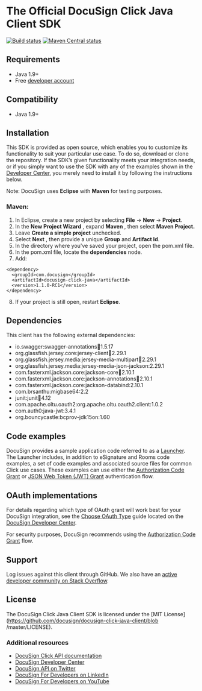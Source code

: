 # The Official DocuSign Click Java Client SDK

[![Build status][travis-image]][travis-url]
[![Maven Central status][maven-image]][maven-url]

## Requirements

- Java 1.9+
- Free [developer account](https://go.docusign.com/sandbox/productshot/?elqCampaignId=16531)

## Compatibility

- Java 1.9+

## Installation

This SDK is provided as open source, which enables you to customize its functionality to suit your particular use case. To do so, download or clone the repository. If the SDK’s given functionality meets your integration needs, or if you simply want to use the SDK with any of the examples shown in the [Developer Center](https://developers.docusign.com/docs/click-api/how-to/), you merely need to install it by following the instructions below.

Note: DocuSign uses **Eclipse** with **Maven** for testing purposes.

### Maven:

1. In Eclipse, create a new project by selecting **File** -> **New** -> **Project**.
2. In the **New Project Wizard** , expand **Maven** , then select **Maven Project.**
3. Leave **Create a simple project** unchecked.
4. Select **Next** , then provide a unique **Group** and **Artifact Id**.
5. In the directory where you've saved your project, open the pom.xml file.
6. In the pom.xml file, locate the **dependencies** node.
7. Add:

```
<dependency>
  <groupId>com.docusign</groupId>
  <artifactId>docusign-click-java</artifactId>
  <version>1.1.0-RC1</version>
</dependency>
```

8. If your project is still open, restart **Eclipse**.

## Dependencies

This client has the following external dependencies:

- io.swagger:swagger-annotations:jar:1.5.17
- org.glassfish.jersey.core:jersey-client:jar:2.29.1
- org.glassfish.jersey.media:jersey-media-multipart:jar:2.29.1
- org.glassfish.jersey.media:jersey-media-json-jackson:2.29.1
- com.fasterxml.jackson.core:jackson-core:jar:2.10.1
- com.fasterxml.jackson.core:jackson-annotations:jar:2.10.1
- com.fasterxml.jackson.core:jackson-databind:2.10.1
- com.brsanthu:migbase64:2.2
- junit:junit:jar:4.12
- com.apache.oltu.oauth2:org.apache.oltu.oauth2.client:1.0.2
- com.auth0:java-jwt:3.4.1
- org.bouncycastle:bcprov-jdk15on:1.60

## Code examples

DocuSign provides a sample application code referred to as a [Launcher](https://github.com/docusign/code-examples-java). The Launcher includes, in addition to eSignature and Rooms code examples, a set of code examples and associated source files for common Click use cases. These examples can use either the [Authorization Code Grant](https://developers.docusign.com/platform/auth/authcode/) or [JSON Web Token (JWT) Grant](https://developers.docusign.com/platform/auth/jwt/) authentication flow.

## OAuth implementations

For details regarding which type of OAuth grant will work best for your DocuSign integration, see the [Choose OAuth Type](https://developers.docusign.com/platform/auth/choose/) guide located on the [DocuSign Developer Center](https://developers.docusign.com/).

For security purposes, DocuSign recommends using the [Authorization Code Grant](https://developers.docusign.com/platform/auth/authcode/) flow.

## Support

Log issues against this client through GitHub. We also have an [active developer community on Stack Overflow](https://stackoverflow.com/questions/tagged/docusignapi).

## License

The DocuSign Click Java Client SDK is licensed under the [MIT License](https://github.com/docusign/docusign-click-java-client/blob
/master/LICENSE).


[travis-image]: https://img.shields.io/travis/docusign/docusign-click-java-client.svg?style=flat
[travis-url]: https://travis-ci.org/docusign/docusign-click-java-client
[maven-image]: https://img.shields.io/maven-central/v/com.docusign/docusign-click-java.svg?style=flat
[maven-url]: https://search.maven.org/#search%7Cga%7C1%7Cg%3A%22com.docusign%22

### Additional resources
* [DocuSign Click API documentation](https://developers.docusign.com/docs/click-api)
* [DocuSign Developer Center](https://developers.docusign.com)
* [DocuSign API on Twitter](https://twitter.com/docusignapi)
* [DocuSign For Developers on LinkedIn](https://www.linkedin.com/showcase/docusign-for-developers/)
* [DocuSign For Developers on YouTube](https://www.youtube.com/channel/UCJSJ2kMs_qeQotmw4-lX2NQ)
